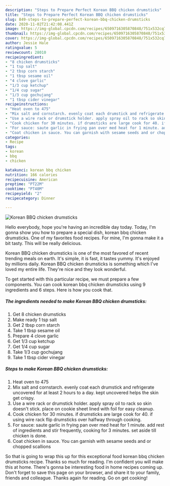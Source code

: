 ```yaml
---
description: "Steps to Prepare Perfect Korean BBQ chicken drumsticks"
title: "Steps to Prepare Perfect Korean BBQ chicken drumsticks"
slug: 849-steps-to-prepare-perfect-korean-bbq-chicken-drumsticks
date: 2020-11-02T21:42:08.441Z
image: https://img-global.cpcdn.com/recipes/6509716305870848/751x532cq70/korean-bbq-chicken-drumsticks-recipe-main-photo.jpg
thumbnail: https://img-global.cpcdn.com/recipes/6509716305870848/751x532cq70/korean-bbq-chicken-drumsticks-recipe-main-photo.jpg
cover: https://img-global.cpcdn.com/recipes/6509716305870848/751x532cq70/korean-bbq-chicken-drumsticks-recipe-main-photo.jpg
author: Jessie Hale
ratingvalue: 5
reviewcount: 28010
recipeingredient:
- "8 chicken drumsticks"
- "1 tsp salt"
- "2 tbsp corn starch"
- "1 tbsp sesame oil"
- "4 clove garlic"
- "1/3 cup ketchup"
- "1/4 cup sugar"
- "1/3 cup gochujang"
- "1 tbsp cider vinegar"
recipeinstructions:
- "Heat oven to 475"
- "Mix salt and cornstarch. evenly coat each drumstick and refrigerate uncovered for at least 2 hours to a day. kept uncovered helps the skin get crispy."
- "Use a wire rack or drumstick holder. apply spray oil to rack so skin doesn&#39;t stick. place on cookie sheet lined with foil for easy cleanup."
- "Cook chicken for 30 minutes. if drumsticks are large cook for 40. if using wire rack flip drumsticks over halfway through cooking."
- "For sauce: saute garlic in frying pan over med heat for 1 minute. add rest of ingredients and stir frequently, cooking for 3 minutes. set aside till chicken is done."
- "Coat chicken in sauce. You can garnish with sesame seeds and or chopped scallions"
categories:
- Recipe
tags:
- korean
- bbq
- chicken

katakunci: korean bbq chicken 
nutrition: 166 calories
recipecuisine: American
preptime: "PT22M"
cooktime: "PT40M"
recipeyield: "2"
recipecategory: Dinner

---
```



![Korean BBQ chicken drumsticks](https://img-global.cpcdn.com/recipes/6509716305870848/751x532cq70/korean-bbq-chicken-drumsticks-recipe-main-photo.jpg)

Hello everybody, hope you're having an incredible day today. Today, I'm gonna show you how to prepare a special dish, korean bbq chicken drumsticks. One of my favorites food recipes. For mine, I'm gonna make it a bit tasty. This will be really delicious.



Korean BBQ chicken drumsticks is one of the most favored of recent trending meals on earth. It's simple, it is fast, it tastes yummy. It's enjoyed by millions daily. Korean BBQ chicken drumsticks is something which I've loved my entire life. They're nice and they look wonderful.


To get started with this particular recipe, we must prepare a few components. You can cook korean bbq chicken drumsticks using 9 ingredients and 6 steps. Here is how you cook that.

<!--inarticleads1-->

##### The ingredients needed to make Korean BBQ chicken drumsticks:

1. Get 8 chicken drumsticks
1. Make ready 1 tsp salt
1. Get 2 tbsp corn starch
1. Take 1 tbsp sesame oil
1. Prepare 4 clove garlic
1. Get 1/3 cup ketchup
1. Get 1/4 cup sugar
1. Take 1/3 cup gochujang
1. Take 1 tbsp cider vinegar




<!--inarticleads2-->

##### Steps to make Korean BBQ chicken drumsticks:

1. Heat oven to 475
1. Mix salt and cornstarch. evenly coat each drumstick and refrigerate uncovered for at least 2 hours to a day. kept uncovered helps the skin get crispy.
1. Use a wire rack or drumstick holder. apply spray oil to rack so skin doesn&#39;t stick. place on cookie sheet lined with foil for easy cleanup.
1. Cook chicken for 30 minutes. if drumsticks are large cook for 40. if using wire rack flip drumsticks over halfway through cooking.
1. For sauce: saute garlic in frying pan over med heat for 1 minute. add rest of ingredients and stir frequently, cooking for 3 minutes. set aside till chicken is done.
1. Coat chicken in sauce. You can garnish with sesame seeds and or chopped scallions




So that is going to wrap this up for this exceptional food korean bbq chicken drumsticks recipe. Thanks so much for reading. I'm confident you will make this at home. There's gonna be interesting food in home recipes coming up. Don't forget to save this page on your browser, and share it to your family, friends and colleague. Thanks again for reading. Go on get cooking!
